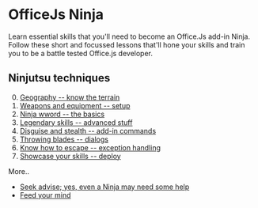 # OfficeJs Ninja

Learn essential skills that you'll need to become an Office.Js add-in Ninja. Follow these short and focussed lessons that'll hone your skills and train you to be a battle tested Office.js developer.

## Ninjutsu techniques

0. [Geography -- know the terrain](./lesson-0)  
1. [Weapons and equipment -- setup](./lesson-1)  
2. [Ninja wword -- the basics](./lesson-2)  
3. [Legendary skills -- advanced stuff](./lesson-3)  
4. [Disguise and stealth -- add-in commands](./lesson-4)  
5. [Throwing blades -- dialogs](./lesson-5)  
6. [Know how to escape -- exception handling](./lesson-6)  
7. [Showcase your skills -- deploy](./lesson-7)
 
More.. 

* [Seek advise; yes, even a Ninja may need some help](./help.md)  
* [Feed your mind](./resources.md) 

